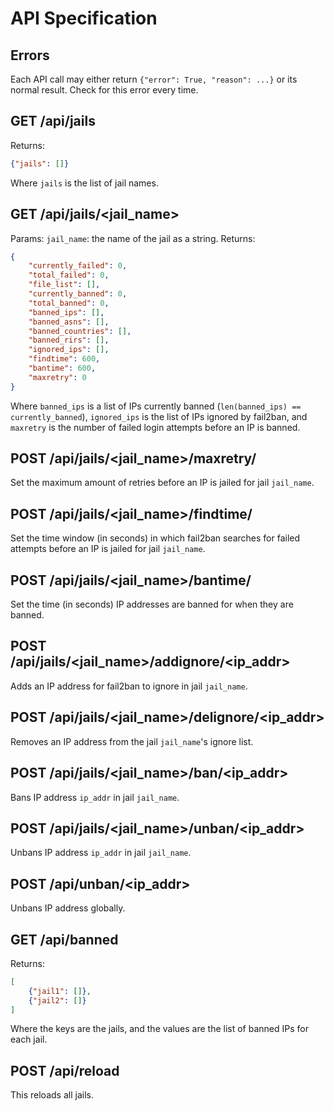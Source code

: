 # API Specification

## Errors
Each API call may either return `{"error": True, "reason": ...}`
or its normal result. Check for this error every time.

## GET /api/jails
Returns:
```json
{"jails": []}
```
Where `jails` is the list of jail names.

## GET /api/jails/<jail_name>
Params:
`jail_name`: the name of the jail as a string.
Returns:
```json
{
	"currently_failed": 0,
	"total_failed": 0,
	"file_list": [],
	"currently_banned": 0,
	"total_banned": 0,
	"banned_ips": [],
	"banned_asns": [],
	"banned_countries": [],
	"banned_rirs": [],
	"ignored_ips": [],
	"findtime": 600,
	"bantime": 600,
	"maxretry": 0
}
```
Where `banned_ips` is a list of IPs currently banned
(`len(banned_ips) == currently_banned`), `ignored_ips` is the list of IPs
ignored by fail2ban, and `maxretry` is the number of failed login attempts
before an IP is banned.

## POST /api/jails/<jail_name>/maxretry/<retries>
Set the maximum amount of retries before an IP is jailed for jail `jail_name`.

## POST /api/jails/<jail_name>/findtime/<time>
Set the time window (in seconds) in which fail2ban searches for failed attempts
before an IP is jailed for jail `jail_name`.

## POST /api/jails/<jail_name>/bantime/<time>
Set the time (in seconds) IP addresses are banned for when they are banned.

## POST /api/jails/<jail_name>/addignore/<ip_addr>
Adds an IP address for fail2ban to ignore in jail `jail_name`.

## POST /api/jails/<jail_name>/delignore/<ip_addr>
Removes an IP address from the jail `jail_name`'s ignore list.

## POST /api/jails/<jail_name>/ban/<ip_addr>
Bans IP address `ip_addr` in jail `jail_name`.

## POST /api/jails/<jail_name>/unban/<ip_addr>
Unbans IP address `ip_addr` in jail `jail_name`.

## POST /api/unban/<ip_addr>
Unbans IP address globally.

## GET /api/banned
Returns:
```json
[
	{"jail1": []},
	{"jail2": []}
]
```
Where the keys are the jails, and the values are the list of banned IPs for each jail.

## POST /api/reload
This reloads all jails.
